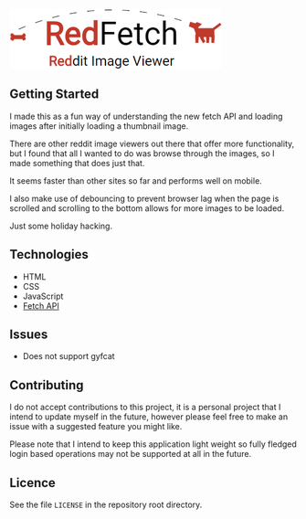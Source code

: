 ![RedFetch Logo](/images/redfetch.png "RedFetch Logo")

## Getting Started
I made this as a fun way of understanding the new fetch API and loading images after initially loading a thumbnail image.

There are other reddit image viewers out there that offer more functionality, but I found that all I wanted to do was browse through the images, so I made something that does just that. 

It seems faster than other sites so far and performs well on mobile.

I also make use of debouncing to prevent browser lag when the page is scrolled and scrolling to the bottom allows for more images to be loaded.

Just some holiday hacking.

## Technologies
* HTML
* CSS
* JavaScript
* [Fetch API](https://developer.mozilla.org/en/docs/Web/API/Fetch_API)

## Issues
* Does not support gyfcat

## Contributing
I do not accept contributions to this project, it is a personal project that I intend to update myself in the future, however please feel free to make an issue with a suggested feature you might like.

Please note that I intend to keep this application light weight so fully fledged login based operations may not be supported at all in the future.

## Licence
See the file `LICENSE` in the repository root directory.
